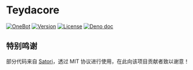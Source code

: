 # Teydacore

[![OneBot](https://img.shields.io/badge/OneBot-12-black)](https://12.onebot.dev/)
[![Version](https://img.shields.io/github/v/tag/teyda/teydacore.svg)](https://github.com/teyda/teydacore/releases)
[![License](https://img.shields.io/github/license/teyda/teydacore)](https://github.com/teyda/teydacore/blob/main/LICENSE)
[![Deno doc](https://doc.deno.land/badge.svg)](https://doc.deno.land/https://deno.land/x/teydacore/mod.ts)

## 特别鸣谢

部分代码来自 [Satori](https://github.com/satorijs/satori)，透过 MIT 协议进行使用，在此向该项目贡献者致以谢意！